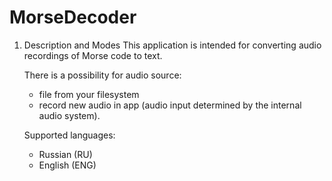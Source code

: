# MorseDecoder

1. Description and Modes
    This application is intended for converting audio recordings of Morse code to text.
    
    There is a possibility for audio source: 
      - file from your filesystem
      - record new audio in app (audio input determined by the internal audio system).
      
    Supported languages:
      - Russian (RU)
      - English (ENG)

    
